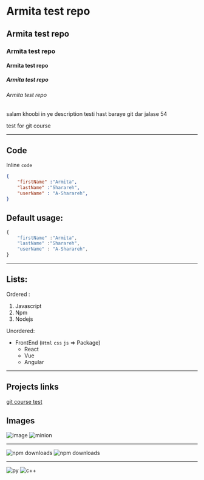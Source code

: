 # Armita test repo
## Armita test repo
### Armita test repo
#### Armita test repo
##### Armita test repo
###### Armita test repo

salam khoobi in ye description testi hast baraye git
dar jalase 54

<p>test for git course</p>

---

## Code
Inline `code`

```json
{
    "firstName" :"Armita",
    "lastName" :"Sharareh",
    "userName" : "A-Sharareh",
}
```
## Default usage:
```javascript
{
    "firstName" :"Armita",
    "lastName" :"Sharareh",
    "userName" : "A-Sharareh",
}
```
---

## Lists:

Ordered :

1. Javascript
2. Npm
3. Nodejs

Unordered:

- FrontEnd (`Html` `css` `js` => Package)
    - React
    - Vue
    - Angular

---

## Projects links

[git course test](https://github.com/A-Sharareh/test)


## Images
![image](https://octodex.github.com/images/dojocat.jpg )
![minion](https://octodex.github.com/images/minion.png)

---

![npm downloads](https://img.shields.io/npm/dw/express)
![npm downloads](https://img.shields.io/npm/dw/cors)

---

![py](https://img.shields.io/badge/Python-FFD43B?style=for-the-badge&logo=python&logoColor=blue)
![c++](https://img.shields.io/badge/C%2B%2B-00599C?style=for-the-badge&logo=c%2B%2B&logoColor=white)
